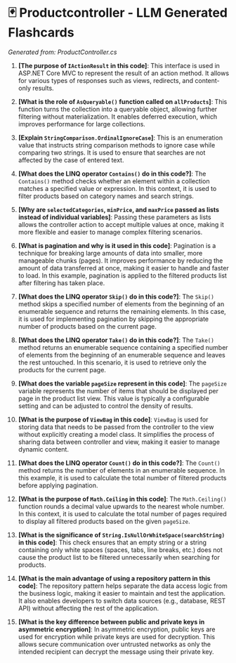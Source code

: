 # 🃏 Productcontroller - LLM Generated Flashcards
*Generated from: ProductController.cs*

1. **[The purpose of `IActionResult` in this code]**: This interface is used in ASP.NET Core MVC to represent the result of an action method. It allows for various types of responses such as views, redirects, and content-only results.

2. **[What is the role of `AsQueryable()` function called on `allProducts`]**: This function turns the collection into a queryable object, allowing further filtering without materialization. It enables deferred execution, which improves performance for large collections.

3. **[Explain `StringComparison.OrdinalIgnoreCase`]**: This is an enumeration value that instructs string comparison methods to ignore case while comparing two strings. It is used to ensure that searches are not affected by the case of entered text.

4. **[What does the LINQ operator `Contains()` do in this code?]**: The `Contains()` method checks whether an element within a collection matches a specified value or expression. In this context, it is used to filter products based on category names and search strings.

5. **[Why are `selectedCategories`, `minPrice`, and `maxPrice` passed as lists instead of individual variables]**: Passing these parameters as lists allows the controller action to accept multiple values at once, making it more flexible and easier to manage complex filtering scenarios.

6. **[What is pagination and why is it used in this code]**: Pagination is a technique for breaking large amounts of data into smaller, more manageable chunks (pages). It improves performance by reducing the amount of data transferred at once, making it easier to handle and faster to load. In this example, pagination is applied to the filtered products list after filtering has taken place.

7. **[What does the LINQ operator `Skip()` do in this code?]**: The `Skip()` method skips a specified number of elements from the beginning of an enumerable sequence and returns the remaining elements. In this case, it is used for implementing pagination by skipping the appropriate number of products based on the current page.

8. **[What does the LINQ operator `Take()` do in this code?]**: The `Take()` method returns an enumerable sequence containing a specified number of elements from the beginning of an enumerable sequence and leaves the rest untouched. In this scenario, it is used to retrieve only the products for the current page.

9. **[What does the variable `pageSize` represent in this code]**: The `pageSize` variable represents the number of items that should be displayed per page in the product list view. This value is typically a configurable setting and can be adjusted to control the density of results.

10. **[What is the purpose of `ViewBag` in this code]**: `ViewBag` is used for storing data that needs to be passed from the controller to the view without explicitly creating a model class. It simplifies the process of sharing data between controller and view, making it easier to manage dynamic content.

11. **[What does the LINQ operator `Count()` do in this code?]**: The `Count()` method returns the number of elements in an enumerable sequence. In this example, it is used to calculate the total number of filtered products before applying pagination.

12. **[What is the purpose of `Math.Ceiling` in this code]**: The `Math.Ceiling()` function rounds a decimal value upwards to the nearest whole number. In this context, it is used to calculate the total number of pages required to display all filtered products based on the given `pageSize`.

13. **[What is the significance of `String.IsNullOrWhiteSpace(searchString)` in this code]**: This check ensures that an empty string or a string containing only white spaces (spaces, tabs, line breaks, etc.) does not cause the product list to be filtered unnecessarily when searching for products.

14. **[What is the main advantage of using a repository pattern in this code]**: The repository pattern helps separate the data access logic from the business logic, making it easier to maintain and test the application. It also enables developers to switch data sources (e.g., database, REST API) without affecting the rest of the application.

15. **[What is the key difference between public and private keys in asymmetric encryption]**: In asymmetric encryption, public keys are used for encryption while private keys are used for decryption. This allows secure communication over untrusted networks as only the intended recipient can decrypt the message using their private key.